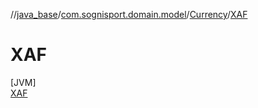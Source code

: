 //[java_base](../../../../index.md)/[com.sognisport.domain.model](../../index.md)/[Currency](../index.md)/[XAF](index.md)

# XAF

[JVM]\
[XAF](index.md)
